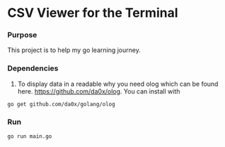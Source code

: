 # CSV Viewer for the Terminal
### Purpose
This project is to help my go learning journey.

### Dependencies
 1. To display data in a readable why you need olog which can be found here. https://github.com/da0x/olog. You can install with
 ```
 go get github.com/da0x/golang/olog
 ```

### Run
```
go run main.go
```